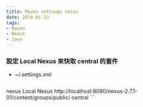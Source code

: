 ```yaml
---
title: Maven settings notes
date: 2014-01-23
tags:
- Maven
- Nexus
- Java
---
```


### 設定 Local Nexus 來快取 central 的套件
* ~/.settings.xml

> ```
<settings>
    <mirrors>
        <mirror>
            <id>nexus</id>
            <name>Local Nexus</name>
            <url>http://localhost:8080/nexus-2.7.1-01/content/groups/public/</url>
            <mirrorOf>central</mirrorOf>
        </mirror>
    </mirrors>
</settings>
```
